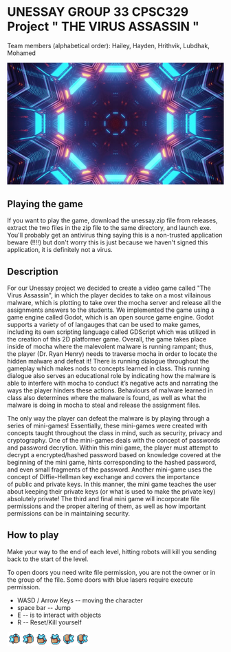 # UNESSAY GROUP 33 CPSC329 Project " THE VIRUS ASSASSIN "
Team members (alphabetical order): Hailey, Hayden, Hrithvik, Lubdhak, Mohamed
 
![alt text](https://github.com/hailey-allen/Unessay/blob/main/assets/bg/mainbackg.png)

## Playing the game

If you want to play the game, download the unessay.zip file from releases, extract the two files in the zip file to the same directory, and launch exe. You'll probably get an antivirus thing saying this is a non-trusted application beware (!!!!) but don't worry this is just because we haven't signed this application, it is definitely not a virus.

## Description

For our Unessay project we decided to create a video game called "The Virus Assassin", in which the player decides to take on a most villainous malware, which is plotting to take over the mocha server and release all the assignments answers to the students. We implemented the game using a game engine called Godot, which is an open source game engine. Godot supports a variety of of langauges that can be used to make games, including its own scripting language called GDScript which was utilized in the creation of this 2D platformer game. Overall, the game takes place inside of mocha where the malevolent malware is running rampant; thus, the player (Dr. Ryan Henry) needs to traverse mocha in order to locate the hidden malware and defeat it! There is running dialogue throughout the gameplay which makes nods to concepts learned in class. This running dialogue also serves an educational role by indicating how the malware is able to interfere with mocha to conduct it’s negative acts and narrating the ways the player hinders these actions. Behaviours of malware learned in class also determines where the malware is found, as well as what the malware is doing in mocha to steal and release the assignment files.

The only way the player can defeat the malware is by playing through a series of mini-games! Essentially, these mini-games were created with concepts taught throughout the class in mind, such as security, privacy and cryptography. One of the mini-games deals with the concept of passwords and password decrytion. Within this mini game, the player must attempt to decrypt a encrypted/hashed password based on knowledge covered at the beginning of the mini game, hints corresponding to the hashed password, and even small fragments of the password. Another mini-game uses the concept of Diffie-Hellman key exchange and covers the importance of public and private keys. In this manner, the mini game teaches the user about keeping their private keys (or what is used to make the private key) absolutely private! The third and final mini game will incorporate file permissions and the proper altering of them, as well as how important permissions can be in maintaining security.


## How to play

Make your way to the end of each level, hitting robots will kill you 
sending back to the start of the level.

To open doors you need write file permission, you are not the owner 
or in the group of the file. Some doors with blue lasers require execute 
permission.

- WASD / Arrow Keys -- moving the character
- space bar -- Jump
- E -- is to interact with objects
- R -- Reset/Kill yourself

![alt text](https://github.com/hailey-allen/Unessay/blob/main/assets/player/double_jump.png)





